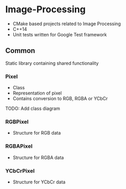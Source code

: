 # Image-Processing
- CMake based projects related to Image Processing
- C++14
- Unit tests written for Google Test framework

## Common
Static library containing shared functionality

### Pixel
- Class
- Representation of pixel
- Contains conversion to RGB, RGBA or YCbCr

TODO: Add class diagram

### RGBPixel
- Structure for RGB data

### RGBAPixel
- Structure for RGBA data

### YCbCrPixel
- Structure for YCbCr data